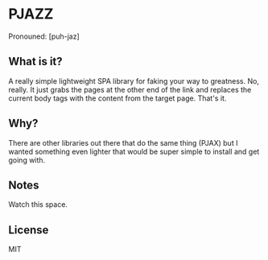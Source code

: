 # PJAZZ
Pronouned: [puh-jaz]
## What is it?
A really simple lightweight SPA library for faking your way to greatness. No, really. It just grabs the pages at the other end of the link and replaces the current body tags with
the content from the target page. That's it.
## Why?
There are other libraries out there that do the same thing (PJAX) but I wanted something even lighter that would be super simple to install and get going with.
## Notes
Watch this space.
## License
MIT
